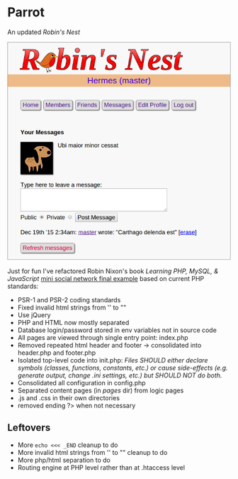 # Parrot

An updated *Robin's Nest*

![An updated Robin's Nest](img/preview.png "An updated Robin's Nest")

Just for fun I've refactored Robin Nixon's book *Learning PHP, MySQL, & JavaScript* [mini social network final example](http://lpmj.net/) based on current PHP standards:

- PSR-1 and PSR-2 coding standards
- Fixed invalid html strings from '' to ""
- Use jQuery
- PHP and HTML now mostly separated
- Database login/password stored in env variables not in source code
- All pages are viewed through single entry point: index.php
- Removed repeated html header and footer -> consolidated into header.php and footer.php
- Isolated top-level code into init.php:
  *Files SHOULD either declare symbols (classes, functions, constants, etc.) or cause side-effects (e.g. generate output, change .ini settings, etc.) but SHOULD NOT do both.*
- Consolidated all configuration in config.php
- Separated content pages (in *pages* dir) from logic pages
- .js and .css in their own directories
- removed ending ?> when not necessary

## Leftovers
- More ``echo <<< _END`` cleanup to do
- More invalid html strings from '' to "" cleanup to do
- More php/html separation to do
- Routing engine at PHP level rather than at .htaccess level
